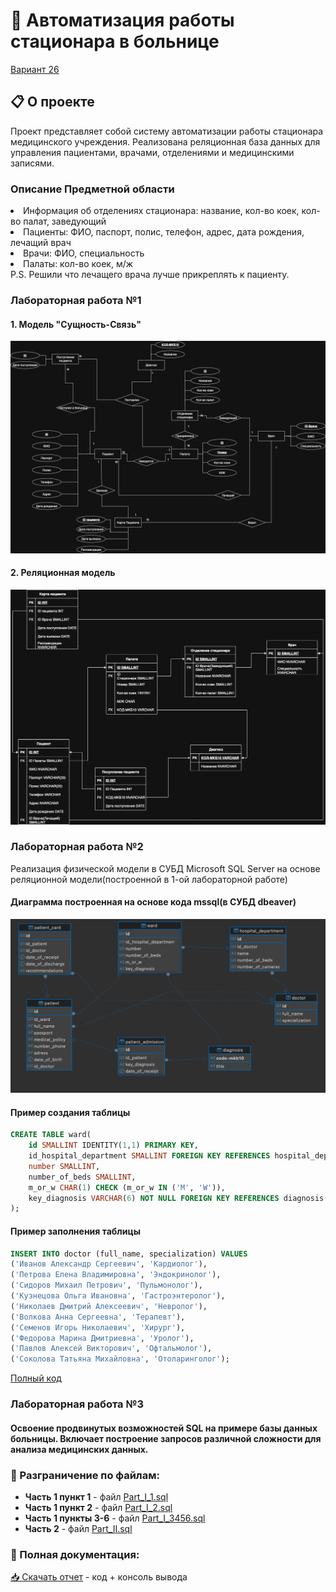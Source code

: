 # 🏥 Автоматизация работы стационара в больнице

[Вариант 26](https://docs.google.com/document/d/1P1bwsIgZWwOLAHFtYpFxWD9C4rTAEKkA/edit?tab=t.0)

## 📋 О проекте

Проект представляет собой систему автоматизации работы стационара медицинского учреждения. Реализована реляционная база данных для управления пациентами, врачами, отделениями и медицинскими записями.

### Описание Предметной области

<li>Информация об отделениях стационара: название, кол-во коек, кол-во палат, заведующий</li>
<li>Пациенты: ФИО, паспорт, полис, телефон, адрес, дата рождения, лечащий врач</li>
<li>Врачи: ФИО, специальность</li>
<li>Палаты: кол-во коек, м/ж</li>
P.S. Решили что лечащего врача лучше прикреплять к пациенту.

### Лабораторная работа №1
#### 1. Модель "Сущность-Связь"

![ER Diagram](Images/сущность-связь.jpg)

#### 2. Реляционная модель

![Relational Model](Images/реляционная.jpg)

### Лабораторная работа №2
Реализация физической модели в СУБД Microsoft SQL Server на основе реляционной модели(построенной в 1-ой лабораторной работе)
#### Диаграмма построенная на основе кода mssql(в СУБД dbeaver)

![Relational Model](Images/2lab_dg.jpg)

#### Пример создания таблицы
```sql
CREATE TABLE ward(
    id SMALLINT IDENTITY(1,1) PRIMARY KEY,
    id_hospital_department SMALLINT FOREIGN KEY REFERENCES hospital_department(id),
    number SMALLINT,
    number_of_beds SMALLINT,
    m_or_w CHAR(1) CHECK (m_or_w IN ('M', 'W')),
    key_diagnosis VARCHAR(6) NOT NULL FOREIGN KEY REFERENCES diagnosis([code-mkb10])
);
```
#### Пример заполнения таблицы

```sql
INSERT INTO doctor (full_name, specialization) VALUES
('Иванов Александр Сергеевич', 'Кардиолог'),
('Петрова Елена Владимировна', 'Эндокринолог'),
('Сидоров Михаил Петрович', 'Пульмонолог'),
('Кузнецова Ольга Ивановна', 'Гастроэнтеролог'),
('Николаев Дмитрий Алексеевич', 'Невролог'),
('Волкова Анна Сергеевна', 'Терапевт'),
('Семенов Игорь Николаевич', 'Хирург'),
('Федорова Марина Дмитриевна', 'Уролог'),
('Павлов Алексей Викторович', 'Офтальмолог'),
('Соколова Татьяна Михайловна', 'Отоларинголог');
```

[Полный код](https://github.com/TPYBO4UST/Labs_BD_PMI32/blob/main/sql_scripts/Lab2.sql)


### Лабораторная работа №3
#### Освоение продвинутых возможностей SQL на примере базы данных больницы. Включает построение запросов различной сложности для анализа медицинских данных.

### 📁 Разграничение по файлам:

- **Часть 1 пункт 1** - файл [Part_I_1.sql](https://github.com/TPYBO4UST/Labs_BD_PMI32/blob/main/Lab_3/Part_I_1.sql)
- **Часть 1 пункт 2** - файл [Part_I_2.sql](https://github.com/TPYBO4UST/Labs_BD_PMI32/blob/main/Lab_3/Part_I_2.sql)
- **Часть 1 пункты 3-6** - файл [Part_I_3456.sql](https://github.com/TPYBO4UST/Labs_BD_PMI32/blob/main/Lab_3/Part_I_3456.sql)
- **Часть 2** - файл [Part_II.sql](https://github.com/TPYBO4UST/Labs_BD_PMI32/raw/main/Lab_3/Part_II.sql)

### 📄 Полная документация:
[📥 Скачать отчет](Lab_3/3Labs.odt) - код + консоль вывода
